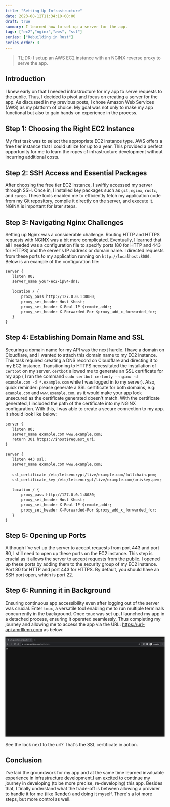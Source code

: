 ```yaml
---
title: "Setting Up Infrastructure"
date: 2023-08-12T11:34:10+08:00
draft: true
summary: I learned how to set up a server for the app.
tags: ["ec2","nginx","aws", "ssl"]
series: ["Rebuilding in Rust"]
series_order: 3
---
```


> TL;DR: I setup an AWS EC2 instance with an NGINX reverse proxy to serve the app.


## Introduction
 I knew early on that I needed infrastructure for my app to serve requests to the public. Thus, I decided to pivot and focus on creating a server for the app. As discussed in my previous posts, I chose Amazon Web Services (AWS) as my platform of choice. My goal was not only to make my app functional but also to gain hands-on experience in the process.
 
## Step 1: Choosing the Right EC2 Instance
 My first task was to select the appropriate EC2 instance type. AWS offers a free tier instance that I could utilize for up to a year. This provided a perfect opportunity for me to learn the ropes of infrastructure development without incurring additional costs.

## Step 2: SSH Access and Essential Packages
 After choosing the free tier EC2 instance, I swiftly accessed my server through SSH. Once in, I installed key packages such as `git`, `nginx`, `rustc`, and `cargo`. These tools enabled me to efficiently fetch my application code from my Git repository, compile it directly on the server, and execute it. NGINX is important for later steps.

## Step 3: Navigating Nginx Challenges
 Setting up Nginx was a considerable challenge. Routing HTTP and HTTPS requests with NGINX was a bit more complicated. Eventually, I learned that all I needed was a configuration file to specify ports (80 for HTTP and 443 for HTTPS) and the server's IP address or domain name. I directed requests from these ports to my application running on `http://localhost:8080`. Below is an example of the configuration file:

 ```nginx
 server {
    listen 80;
    server_name your-ec2-ipv4-dns;

    location / {
        proxy_pass http://127.0.0.1:8080;
        proxy_set_header Host $host;
        proxy_set_header X-Real-IP $remote_addr;
        proxy_set_header X-Forwarded-For $proxy_add_x_forwarded_for;
    }
}
```

## Step 4: Establishing Domain Name and SSL
 Securing a domain name for my API was the next hurdle. I have a domain on Cloudflare, and I wanted to attach this domain name to my EC2 instance. This task required creating a DNS record on Cloudflare and directing it to my EC2 instance. Transitioning to HTTPS necessitated the installation of `certbot` on my server. `certbot` allowed me to generate an SSL certificate for my app ( I ran the command `sudo certbot certonly --nginx -d example.com -d *.example.com` while I was logged in to my server). Also, quick reminder: please generate a SSL certificate for both domains, e.g: `example.com` and `www.example.com`, as it would make your app look unsecured as the certificate generated doesn't match. With the certificate generated, I included the path of the certificate into my NGINX configuration. With this, I was able to create a secure connection to my app. It should look like below:

 ```nginx
 server {
    listen 80;
    server_name example.com www.example.com;
    return 301 https://$host$request_uri;
}

server {
    listen 443 ssl;
    server_name example.com www.example.com;

    ssl_certificate /etc/letsencrypt/live/example.com/fullchain.pem;
    ssl_certificate_key /etc/letsencrypt/live/example.com/privkey.pem;

    location / {
        proxy_pass http://127.0.0.1:8080;
        proxy_set_header Host $host;
        proxy_set_header X-Real-IP $remote_addr;
        proxy_set_header X-Forwarded-For $proxy_add_x_forwarded_for;
    }
}

 ```

## Step 5: Opening up Ports
Although I've set up the server to accept requests from port 443 and port 80, I still need to open up these ports on the EC2 instance. This step is crucial as it allows the server to accept requests from the public. I opened up these ports by adding them to the security group of my EC2 instance. Port 80 for HTTP and port 443 for HTTPS. By default, you should have an SSH port open, which is port 22.


## Step 6: Running it in Background 
Ensuring continuous app accessibility even after logging out of the server was crucial. Enter `tmux`, a versatile tool enabling me to run multiple terminals concurrently in the background. Once `tmux` was set up, I launched my app in a detached process, ensuring it operated seamlessly. Thus completing my journey and allowing me to access the app via the URL: https://url-api.amrllkmn.com as below:

![Making a request to the public API](secure-https-request.png)

See the lock next to the url? That's the SSL certificate in action.

## Conclusion
I've laid the groundwork for my app and at the same time learned invaluable experience in infrastructure development.I am excited to continue my journey in developing (to be more precise, re-developing) this app. Besides that, I finally understand what the trade-off is between allowing a provider to handle it for me (like [Render](https://render.com/)) and doing it myself. There's a lot more steps, but more control as well.